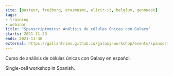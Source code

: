 ```yaml
---
site: [pasteur, freiburg, erasmusmc, elixir-it, belgium, genouest]
tags:
- training
- webinar
title: "Spanscriptomics: Análisis de células únicas con Galaxy"
starts: 2021-11-29
ends: 2021-11-30
external: https://gallantries.github.io/galaxy-workshop/events/spanscriptomics/
---
```


Curso de análisis de células únicas con Galaxy en español. 

Single-cell workshop in Spanish.
